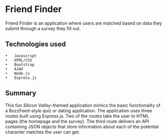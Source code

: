 # Friend Finder
Friend Finder is an application where users are matched based on data they submit through a survey they fill out.

## Technologies used
	•	Javascript
	•	HTML/CSS
	•	Bootstrap
	•	AJAX
	•	Node.js
	•	Express.js

## Summary

This fun *Silicon Valley*-themed application mimics the basic functionality of a BuzzFeed-style quiz or dating application. The application uses three routes built using Express.js. Two of the routes take the user to HTML pages (the homepage and the survey). The third route delivers an API containing JSON objects that store information about each of the potential character matches the user can get.
